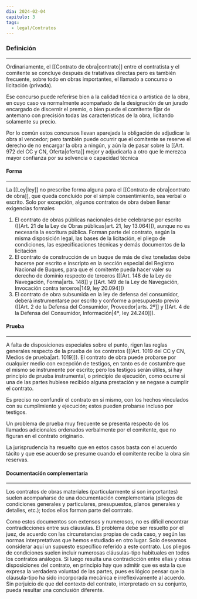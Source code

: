 ```yaml
---
dia: 2024-02-04
capitulo: 3
tags:
  - legal/Contratos
---
```

### Definición
---
Ordinariamente, el [[Contrato de obra|contrato]] entre el contratista y el comitente se concluye después de tratativas directas pero es también frecuente, sobre todo en obras importantes, el llamado a concurso o licitación (privada).

Ese concurso puede referirse bien a la calidad técnica o artística de la obra, en cuyo caso va normalmente acompañado de la designación de un jurado encargado de discernir el premio, o bien puede el comitente fijar de antemano con precisión todas las características de la obra, licitando solamente su precio.

Por lo común estos concursos llevan aparejada la obligación de adjudicar la obra al vencedor; pero también puede ocurrir que el comitente se reserve el derecho de no encargar la obra a ningún, y aún la de pasar sobre la [[Art. 972 del CC y CN, Oferta|oferta]] mejor y adjudicarla a otro que le merezca mayor confianza por su solvencia o capacidad técnica

#### Forma
---
La [[Ley|ley]] no prescribe forma alguna para el [[Contrato de obra|contrato de obra]], que queda concluido por el simple consentimiento, sea verbal o escrito. Solo por excepción, algunos contratos de obra deben llenar exigencias formales
1. El contrato de obras públicas nacionales debe celebrarse por escrito ([[Art. 21 de la Ley de Obras públicas|art. 21, ley 13.064]]), aunque no es necesaria la escritura pública. Forman parte del contrato, según la misma disposición legal, las bases de la licitación, el pliego de condiciones, las especificaciones técnicas y demás documentos de la licitación
2. El contrato de construcción de un buque de más de diez toneladas debe hacerse por escrito e inscripto en la sección especial del Registro Nacional de Buques, para que el comitente pueda hacer valer su derecho de dominio respecto de terceros ([[Art. 148 de la Ley de Navegación, Forma|arts. 148]] y [[Art. 149 de la Ley de Navegación, Invocación contra terceros|149, ley 20.094]])
3. El contrato de obra subsumida en la ley de defensa del consumidor, deberá instrumentarse por escrito y conforme a presupuesto previo ([[Art. 2 de la Defensa del Consumidor, Proveedor|arts. 2º]] y [[Art. 4 de la Defensa del Consumidor, Información|4º, ley 24.240]]).


#### Prueba
---
A falta de disposiciones especiales sobre el punto, rigen las reglas generales respecto de la prueba de los contratos ([[Art. 1019 del CC y CN, Medios de prueba|art. 1019]]). El contrato de obra puede probarse por cualquier medio con excepción de testigos, en tanto es de costumbre que el mismo se instrumente por escrito; pero los testigos serán útiles, si hay principio de prueba instrumental, o principio de ejecución, como ocurre si una de las partes hubiese recibido alguna prestación y se negase a cumplir el contrato.

Es preciso no confundir el contrato en sí mismo, con los hechos vinculados con su cumplimiento y ejecución; estos pueden probarse incluso por testigos.

Un problema de prueba muy frecuente se presenta respecto de los llamados adicionales ordenados verbalmente por el comitente, que no figuran en el contrato originario.

La jurisprudencia ha resuelto que en estos casos basta con el acuerdo tácito y que ese acuerdo se presume cuando el comitente recibe la obra sin reservas.

#### Documentación complementaria
---
Los contratos de obras materiales (particularmente si son importantes) suelen acompañarse de una documentación complementaria (pliegos de condiciones generales y particulares, presupuestos, planos generales y detalles, etc.); todos ellos forman parte del contrato.

Como estos documentos son extensos y numerosos, no es difícil encontrar contradicciones entre sus cláusulas. El problema debe ser resuelto por el juez, de acuerdo con las circunstancias propias de cada caso, y según las normas interpretativas que hemos estudiado en otro lugar. Solo deseamos considerar aquí un supuesto específico referido a este contrato. Los pliegos de condiciones suelen incluir numerosas cláusulas-tipo habituales en todos los contratos análogos. Si luego resulta una contradicción entre ellas y otras disposiciones del contrato, en principio hay que admitir que es esta la que expresa la verdadera voluntad de las partes, pues es lógico pensar que la cláusula-tipo ha sido incorporada mecánica e irreflexivamente al acuerdo. Sin perjuicio de que del contexto del contrato, interpretado en su conjunto, pueda resultar una conclusión diferente.